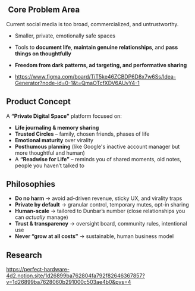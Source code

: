 

##  **Core Problem Area**

Current social media is too broad, commercialized, and untrustworthy.

- Smaller, private, emotionally safe spaces
- Tools to **document life**, **maintain genuine relationships**, and **pass things on thoughtfully**
- **Freedom from dark patterns, ad targeting, and performative sharing**


- https://www.figma.com/board/TiT5ke46ZCBDP6D8x7w6Ss/Idea-Generator?node-id=0-1&t=QmaOTcfXDV6AUvY4-1


## Product Concept


A **“Private Digital Space”** platform focused on:

- **Life journaling & memory sharing**
- **Trusted Circles** – family, chosen friends, phases of life
- **Emotional maturity** over virality
- **Posthumous planning** (like Google's inactive account manager but more thoughtful and human)
- A **“Readwise for Life”** – reminds you of shared moments, old notes, people you haven’t talked to


 ## Philosophies


- **Do no harm** → avoid ad-driven revenue, sticky UX, and virality traps
- **Private by default** → granular control, temporary mutes, opt-in sharing
- **Human-scale** → tailored to Dunbar’s number (close relationships you can *actually* manage)
- **Trust & transparency** → oversight board, community rules, intentional use
- **Never “grow at all costs”** → sustainable, human business model

 ## Research
 https://perfect-hardware-4d2.notion.site/1d26899ba762804fa792f82646367857?v=1d26899ba7628060b291000c503ae4b0&pvs=4

